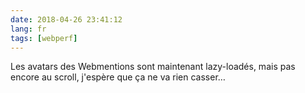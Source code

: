 ```yaml
---
date: 2018-04-26 23:41:12
lang: fr
tags: [webperf]
---
```


Les avatars des Webmentions sont maintenant lazy-loadés, mais pas encore au scroll, j'espère que ça ne va rien casser…
